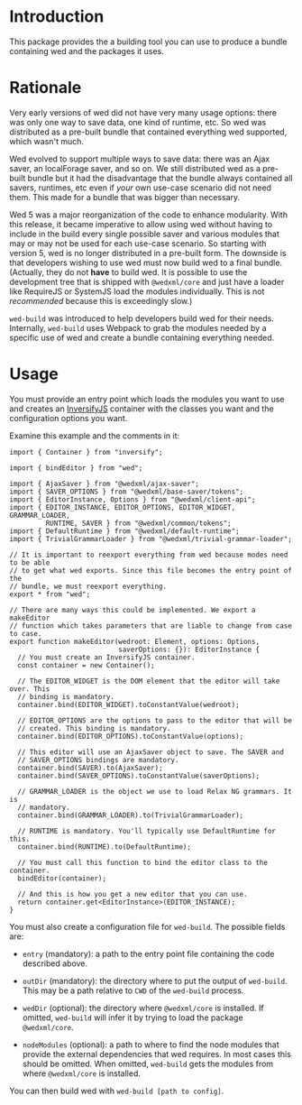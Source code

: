 Introduction
============

This package provides the a building tool you can use to produce a bundle
containing wed and the packages it uses.

Rationale
=========

Very early versions of wed did not have very many usage options: there was only
one way to save data, one kind of runtime, etc. So wed was distributed as a
pre-built bundle that contained everything wed supported, which wasn't much.

Wed evolved to support multiple ways to save data: there was an Ajax saver, an
localForage saver, and so on. We still distributed wed as a pre-built bundle but
it had the disadvantage that the bundle always contained all savers, runtimes,
etc even if *your* own use-case scenario did not need them. This made for a
bundle that was bigger than necessary.

Wed 5 was a major reorganization of the code to enhance modularity. With this
release, it became imperative to allow using wed without having to include in
the build every single possible saver and various modules that may or may not be
used for each use-case scenario. So starting with version 5, wed is no longer
distributed in a pre-built form. The downside is that developers wishing to use
wed must now build wed to a final bundle. (Actually, they do not **have** to
build wed. It is possible to use the development tree that is shipped with
``@wedxml/core`` and just have a loader like RequireJS or SystemJS load the
modules individually. This is not *recommended* because this is exceedingly
slow.)

``wed-build`` was introduced to help developers build wed for their
needs. Internally, ``wed-build`` uses Webpack to grab the modules needed by a
specific use of wed and create a bundle containing everything needed.

Usage
=====

You must provide an entry point which loads the modules you want to use and
creates an [InversifyJS](https://github.com/inversify/InversifyJS) container
with the classes you want and the configuration options you want.

Examine this example and the comments in it:

    import { Container } from "inversify";

    import { bindEditor } from "wed";

    import { AjaxSaver } from "@wedxml/ajax-saver";
    import { SAVER_OPTIONS } from "@wedxml/base-saver/tokens";
    import { EditorInstance, Options } from "@wedxml/client-api";
    import { EDITOR_INSTANCE, EDITOR_OPTIONS, EDITOR_WIDGET, GRAMMAR_LOADER,
             RUNTIME, SAVER } from "@wedxml/common/tokens";
    import { DefaultRuntime } from "@wedxml/default-runtime";
    import { TrivialGrammarLoader } from "@wedxml/trivial-grammar-loader";

    // It is important to reexport everything from wed because modes need to be able
    // to get what wed exports. Since this file becomes the entry point of the
    // bundle, we must reexport everything.
    export * from "wed";

    // There are many ways this could be implemented. We export a makeEditor
    // function which takes parameters that are liable to change from case to case.
    export function makeEditor(wedroot: Element, options: Options,
                               saverOptions: {}): EditorInstance {
      // You must create an InversifyJS container.
      const container = new Container();

      // The EDITOR_WIDGET is the DOM element that the editor will take over. This
      // binding is mandatory.
      container.bind(EDITOR_WIDGET).toConstantValue(wedroot);

      // EDITOR_OPTIONS are the options to pass to the editor that will be
      // created. This binding is mandatory.
      container.bind(EDITOR_OPTIONS).toConstantValue(options);

      // This editor will use an AjaxSaver object to save. The SAVER and
      // SAVER_OPTIONS bindings are mandatory.
      container.bind(SAVER).to(AjaxSaver);
      container.bind(SAVER_OPTIONS).toConstantValue(saverOptions);

      // GRAMMAR_LOADER is the object we use to load Relax NG grammars. It is
      // mandatory.
      container.bind(GRAMMAR_LOADER).to(TrivialGrammarLoader);

      // RUNTIME is mandatory. You'll typically use DefaultRuntime for this.
      container.bind(RUNTIME).to(DefaultRuntime);

      // You must call this function to bind the editor class to the container.
      bindEditor(container);

      // And this is how you get a new editor that you can use.
      return container.get<EditorInstance>(EDITOR_INSTANCE);
    }

You must also create a configuration file for ``wed-build``. The possible fields
are:

* ``entry`` (mandatory): a path to the entry point file containing the code
  described above.

* ``outDir`` (mandatory): the directory where to put the output of
  ``wed-build``. This may be a path relative to ``CWD`` of the ``wed-build``
  process.

* ``wedDir`` (optional): the directory where ``@wedxml/core`` is installed. If
  omitted, ``wed-build`` will infer it by trying to load the package
  ``@wedxml/core``.

* ``nodeModules`` (optional): a path to where to find the node modules that
  provide the external dependencies that wed requires. In most cases this should
  be omitted. When omitted, ``wed-build`` gets the modules from where
  ``@wedxml/core`` is installed.

You can then build wed with ``wed-build [path to config]``.
